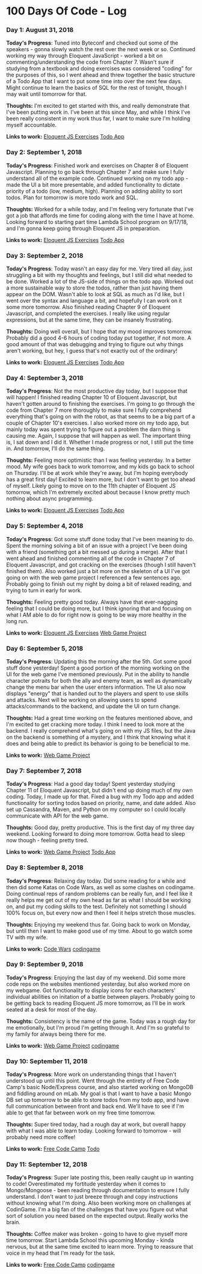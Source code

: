 # 100 Days Of Code - Log

### Day 1: August 31, 2018

**Today's Progress**: Tuned into Byteconf and checked out some of the speakers - gonna slowly watch the rest over the next week or so.  Continued working my way through Eloquent JavaScript - worked a bit on commenting/understanding the code from Chapter 7.  Wasn't sure if studying from a textbook and doing exercises was considered "coding" for the purposes of this, so I went ahead and threw together the basic structure of a Todo App that I want to put some time into over the next few days.  Might continue to learn the basics of SQL for the rest of tonight, though I may wait until tomorrow for that.

**Thoughts:** I'm excited to get started with this, and really demonstrate that I've been putting work in.  I've been at this since May, and while I think I've been really consistent in my work thus far, I want to make sure I'm holding myself accountable.

**Links to work:** 
[Eloquent JS Exercises](https://github.com/edreeseg/EloquentJS)
[Todo App](https://github.com/edreeseg/todoPractice)

### Day 2: September 1, 2018

**Today's Progress**: Finished work and exercises on Chapter 8 of Eloquent Javascript.  Planning to go back through Chapter 7 and make sure I fully understand all of the example code.  Continued working on my todo app - made the UI a bit more presentable, and added functionality to dictate priority of a todo (low, medium, high).  Planning on adding ability to sort todos.  Plan for tomorrow is more todo work and SQL.

**Thoughts:** Worked for a while today, and I'm feeling very fortunate that I've got a job that affords me time for coding along with the time I have at home.  Looking forward to starting part time Lambda School program on 9/17/18, and I'm gonna keep going through Eloquent JS in preparation.

**Links to work:** 
[Eloquent JS Exercises](https://github.com/edreeseg/EloquentJS)
[Todo App](https://github.com/edreeseg/todoPractice)

### Day 3: September 2, 2018

**Today's Progress**: Today wasn't an easy day for me.  Very tired all day, just struggling a bit with my thoughts and feelings, but I still did what needed to be done.  Worked a lot of the JS-side of things on the todo app.  Worked out a more sustainable way to store the todos, rather than just having them appear on the DOM.  Wasn't able to look at SQL as much as I'd like, but I went over the syntax and language a bit, and hopefully I can work on it some more tomorrow.  Also finished reading Chapter 9 of Eloquent Javascript, and completed the exercises.  I really like using regular expressions, but at the same time, they can be insanely frustrating.

**Thoughts:** Doing well overall, but I hope that my mood improves tomorrow.  Probably did a good 4-6 hours of coding today put together, if not more.  A good amount of that was debugging and trying to figure out why things aren't working, but hey, I guess that's not exactly out of the ordinary!

**Links to work:** 
[Eloquent JS Exercises](https://github.com/edreeseg/EloquentJS)
[Todo App](https://github.com/edreeseg/todoPractice)

### Day 4: September 3, 2018

**Today's Progress**: Not the most productive day today, but I suppose that will happen!  I finished reading Chapter 10 of Eloquent Javascript, but haven't gotten around to finishing the exercises.  I'm going to go through the code from Chapter 7 more thoroughly to make sure I fully comprehend everything that's going on with the robot, as that seems to be a big part of a couple of Chapter 10's exercises.  I also worked more on my todo app, but mainly today was spent trying to figure out a problem the darn thing is causing me.  Again, I suppose that will happen as well.  The important thing is, I sat down and I did it.  Whether I made progress or not, I still put the time in.  And tomorrow, I'll do the same thing.

**Thoughts:** Feeling more optimistic than I was feeling yesterday.  In a better mood.  My wife goes back to work tomorrow, and my kids go back to school on Thursday.  I'll be at work while they're away, but I'm hoping everybody has a great first day!  Excited to learn more, but I don't want to get too ahead of myself.  Likely going to move on to the 11th chapter of Eloquent JS tomorrow, which I'm extremely excited about because I know pretty much nothing about async programming.

**Links to work:** 
[Eloquent JS Exercises](https://github.com/edreeseg/EloquentJS)
[Todo App](https://github.com/edreeseg/todoPractice)

### Day 5: September 4, 2018

**Today's Progress**: Got some stuff done today that I've been meaning to do.  Spent the morning solving a bit of an issue with a project I've been doing with a friend (something got a bit messed up during a merge).  After that I went ahead and finished commenting all of the code in Chapter 7 of Eloquent Javascript, and got cracking on the exercises (though I still haven't finished them).  Also worked just a bit more on the skeleton of a UI I've got going on with the web game project I referenced a few sentences ago.  Probably going to finish out my night by doing a bit of relaxed reading, and trying to turn in early for work.

**Thoughts:** Feeling pretty good today.  Always have that ever-nagging feeling that I could be doing more, but I think ignoring that and focusing on what I AM able to do for right now is going to be way more healthy in the long run.

**Links to work:** 
[Eloquent JS Exercises](https://github.com/edreeseg/EloquentJS)
[Web Game Project](https://github.com/edreeseg/outsiders-arena.github.io)

### Day 6: September 5, 2018

**Today's Progress**: Updating this the morning after the 5th.  Got some good stuff done yesterday!  Spent a good portion of the morning working on the UI for the web game I've mentioned previously.  Put in the ability to handle character potraits for both the ally and enemy team, as well as dynamically change the menu bar when the user enters information.  The UI also now displays "energy" that is handed out to the players and spent to use skills and attacks.  Next will be working on allowing users to spend attacks/commands to the backend, and update the UI on turn change.

**Thoughts:** Had a great time working on the features mentioned above, and I'm excited to get cracking more today.  I think I need to look more at the backend.  I really comprehend what's going on with my JS files, but the Java on the backend is something of a mystery, and I think that knowing what it does and being able to predict its behavior is going to be beneficial to me.

**Links to work:** 
[Web Game Project](https://github.com/edreeseg/outsiders-arena.github.io)

### Day 7: September 7, 2018

**Today's Progress**: Had a good day today!  Spent yesterday studying Chapter 11 of Eloquent Javascript, but didn't end up doing much of my own coding.  Today, I made up for that.  Fixed a bug with my Todo app and added functionality for sorting todos based on priority, name, and date added.  Also set up Cassandra, Maven, and Python on my computer so I could locally communicate with API for the web game.

**Thoughts:** Good day, pretty productive.  This is the first day of my three day weekend.  Looking forward to doing more tomorrow.  Gotta head to sleep now though - feeling pretty tired.

**Links to work:** 
[Web Game Project](https://github.com/edreeseg/outsiders-arena.github.io)
[Todo App](https://github.com/edreeseg/todoPractice)

### Day 8: September 8, 2018

**Today's Progress**: Relaxing day today.  Did some reading for a while and then did some Katas on Code Wars, as well as some clashes on codingame.  Doing continual reps of random problems can be really fun, and I feel like it really helps me get out of my own head as far as what I should be working on, and put my coding skills to the test.  Definitely not something I should 100% focus on, but every now and then I feel it helps stretch those muscles.

**Thoughts:** Enjoying my weekend thus far.  Going back to work on Monday, but until then I want to make good use of my time.  About to go watch some TV with my wife.

**Links to work:** 
[Code Wars](https://www.codewars.com)
[codingame](https://www.codingame.com)

### Day 9: September 9, 2018

**Today's Progress**: Enjoying the last day of my weekend.  Did some more code reps on the websites mentioned yesterday, but also worked more on my webgame.  Got functionality to display icons for each characters' individual abilities on initation of a battle between players.  Probably going to be getting back to reading Eloquent JS more tomorrow, as I'll be in work seated at a desk for most of the day.

**Thoughts:** Consistency is the name of the game.  Today was a rough day for me emotionally, but I'm proud I'm getting through it.  And I'm so grateful to my family for always being there for me.

**Links to work:** 
[Web Game Project](https://github.com/edreeseg/outsiders-arena.github.io)
[codingame](https://www.codingame.com)

### Day 10: September 11, 2018

**Today's Progress**:  More work on understanding things that I haven't understood up until this point.  Went through the entirety of Free Code Camp's basic Node/Express course, and also started working on MongoDB and fiddling around on mLab.  My goal is that I want to have a basic Mongo DB set up tomorrow to be able to store todos from my todo app, and have full communication between front and back end.  We'll have to see if I'm able to get that far between work on my free time tomorrow.

**Thoughts:**  Super tired today, had a rough day at work, but overall happy with what I was able to learn today.  Looking forward to tomorrow - will probably need more coffee!

**Links to work:** 
[Free Code Camp](https://github.com/edreeseg/free-code-camp)
[Todo](https://github.com/edreeseg/todoPractice)

### Day 11: September 12, 2018

**Today's Progress**:  Super late posting this, been really caught up in wanting to code!  Overestimated my fortitude yesterday when it comes to Mongo/Mongoose - been reading through documentation to ensure I fully understand.  I don't want to just breeze through and copy instructions without knowing what I'm doing.  Also been working more on challenges at CodinGame.  I'm a big fan of the challenges that have you figure out what sort of solution you need based on the expected output.  Really works the brain.

**Thoughts:**  Coffee maker was broken - going to have to give myself more time tomorrow.  Start Lambda School this upcoming Monday - kinda nervous, but at the same time excited to learn more.  Trying to reassure that voice in my head that I'm ready for the task.

**Links to work:** 
[Free Code Camp](https://github.com/edreeseg/free-code-camp)
[codingame](https://www.codingame.com)




